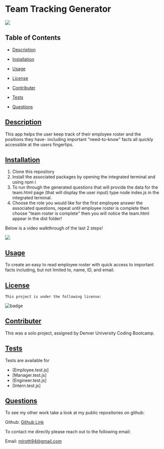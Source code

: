 # Team Tracking Generator
<img src= "/Users/monicayuh/Code/Challenges/week-10/team-tracking-generator/assets/_Users_monicayuh_Code_Challenges_week-10_team-tracking-generator_dist_team.html.png">

## Table of Contents

* [Description](#description)

* [Installation](#installation)

* [Usage](#usage)

* [License](#license)

* [Contributer](#contributer)

* [Tests](#tests)

* [Questions](#questions)
 
 ## [Description](#table-of-contents)
 This app helps the user keep track of their employee roster and the positions they have- including important "need-to-know" facts all quickly accessible at the users fingertips.

 ## [Installation](#table-of-contents)
 1. Clone this repository 
 2. Install the associated packages by opening the integrated terminal and using npm i 
 3. To run through the generated questions that will provide the data for the team.html page (that will display the user input) type node index.js in the integrated terminal. 
 4. Choose the role you would like for the first employee answer the associated questions, repeat until employee roster is complete then choose "team roster is complete" then you will notice the team.html appear in the dist folder!

Below is a video walkthrough of the last 2 steps!

<img src="/Users/monicayuh/Code/Challenges/week-10/team-tracking-generator/assets/teamtracker.gif"/>

 ## [Usage](#table-of-contents)
 To create an easy to read employee roster with quick access to important facts including, but not limited to, name, ID, and email.

 ## [License](#table-of-contents) 
    This project is under the following license: 
 ![badge](https://img.shields.io/badge/license-MIT-blue )

 ## [Contributer](#table-of-contents)
 This was a solo project, assigned by Denver University Coding Bootcamp.

 ## [Tests](#table-of-contents)
 Tests are available for 
* [Employee.test.js]
* [Manager.test.js]
* [Engineer.test.js]
* [Intern.test.js]

 ## [Questions](#table-of-contents)

 To see my other work take a look at my public repositories on github:

 Github: [Github Link](https://github.com/moyuh)


 To contact me directly please reach out to the following email:

 Email: [mlroth94@gmail.com](mailto:mlroth94@gmail.com)

